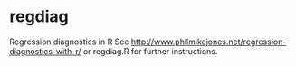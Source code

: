 regdiag
=======

Regression diagnostics in R
See http://www.philmikejones.net/regression-diagnostics-with-r/ or regdiag.R for further instructions.
